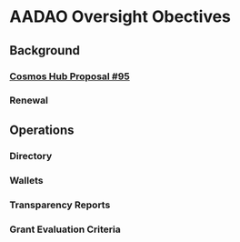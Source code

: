 # AADAO Oversight Obectives
## Background
### [Cosmos Hub Proposal #95](https://github.com/eleaven/TAO/blob/main/AADAO/Proposal%20%2395)
### Renewal

## Operations
### Directory
### Wallets
### Transparency Reports
### Grant Evaluation Criteria 
